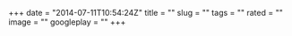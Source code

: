 +++
date = "2014-07-11T10:54:24Z"
title = ""
slug = ""
tags = ""
rated = ""
image = ""
googleplay = ""
+++
